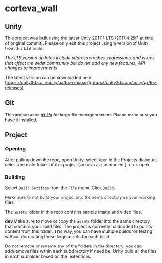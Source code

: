 # corteva_wall

## Unity 
This project was built using the latest Untiy 2017.4 LTS (2017.4.25f1 at time of original commit). Please only edit this project using a version of Unity from this LTS build.

*The LTS version updates include address crashes, regressions, and issues that affect the wider community but do not add any new features, API changes or improvements.*

The latest version can be downloaded here: [https://unity3d.com/unity/qa/lts-releases](https://unity3d.com/unity/qa/lts-releases)

## Git
This project uses [git-lfs](https://git-lfs.github.com/) for large file managemement. Please make sure you have it installed.

## Project

### Opening
After pulling down the repo, open Unity, select `Open` in the Projects dialogue, 
select the main folder of this project (`Corteva` at the moment), click open.

### Building
Select `Build Settings` from the `File` menu. Click `Build`. 

Make sure to not build your project into the same directory as your working files. 

The `assets` folder in this repo contains sample image and video files.

**dev** Make sure to move or copy the `assets` folder into the same directory that contains your build files. 
The project is currently hardcoded to pull its content from this folder. 
This way, you can have multiple builds for testing without duplicating these large assets for each build.

Do not remove or rename any of the folders in the directory, you can add/remove files within each subdirectory if need be. Unity pulls all the files in each subfolder based on the .extentions.
